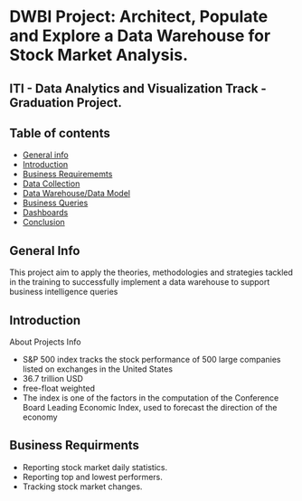 # DWBI Project: Architect, Populate and Explore a Data Warehouse for Stock Market Analysis.
## ITI - Data Analytics and Visualization Track - Graduation Project.
## Table of contents
* [General info](#general-info)
* [Introduction](#Introduction)
* [Business Requirememts](#Business-Requirememts)
* [Data Collection](#Data-Collection)
* [Data Warehouse/Data Model](#Data-Model)
* [Business Queries](#Business-Queries)
* [Dashboards](#PowerBI-Dashboard)
* [Conclusion](#Conclusion)

## General Info
This project aim to apply the theories, methodologies and strategies tackled in the training to successfully implement a data warehouse to support business intelligence queries

## Introduction
About Projects Info
* S&P 500 index tracks the stock performance of 500 large companies listed on exchanges in the United States
* 36.7 trillion USD
* free-float weighted
* The index is one of the factors in the computation of the Conference Board Leading Economic Index, used to forecast the direction of the economy

## Business Requirments
* Reporting stock market daily statistics.
* Reporting top and lowest performers.
* Tracking stock market changes.
